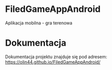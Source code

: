 # FiledGameAppAndroid
Aplikacja mobilna - gra terenowa

# Dokumentacja 
Dokumentacja projektu znajduje się pod adresem: https://olin44.github.io/FiledGameAppAndroid/

